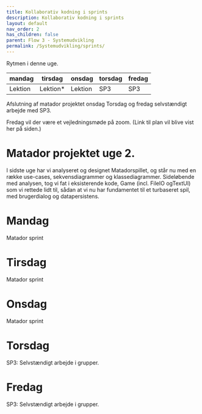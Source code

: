 ```yaml
---
title: Kollaborativ kodning i sprints
description: Kollaborativ kodning i sprints
layout: default
nav_order: 2
has_children: false
parent: Flow 3 - Systemudvikling
permalink: /Systemudvikling/sprints/
---
```


Rytmen i denne uge. 

|mandag | tirsdag  | onsdag | torsdag | fredag |
|--- |----------| --- |---------|--------|
|Lektion | Lektion* | Lektion | SP3     | SP3    |

Afslutning af matador projektet onsdag
Torsdag og fredag selvstændigt arbejde med SP3. 

Fredag vil der være et vejledningsmøde på zoom. (Link til plan vil blive vist her på siden.)

# Matador projektet uge 2.

I sidste uge har vi analyseret og designet Matadorspillet, og står nu med en række use-cases, sekvensdiagrammer og klassediagrammer.
Sideløbende med analysen, tog vi fat i eksisterende kode, Game (incl. FileIO ogTextUI) som vi rettede lidt til, 
sådan at vi nu har fundamentet til et turbaseret spil, med brugerdialog og datapersistens.

<!-- Kodemæssigt har vi indtil videre kun tilpasset eksisterende kode og lavet små forbedringer her og der.
Men vi nåede lige at tage hul på sprint4 (sidste del af use case 1), hvor matadorspillepladen bliver bygget.
Der var fem forskellige ting der skulle laves og I fordelte opgaven i mellem jer. Vi kalder det kollaborativ kodning, og den måde arbejder vi på de næste tre dage.
-->

# Mandag
Matador sprint
<!--I dag skal vi samle koden I producerede i sprint4, og tester at koden nu har en objekt repræsentation af spillepladen

Derefter igang med sprint5 (use case 3) hvor spilleren kaster en terning og rykker frem på brættet.

Vi sætter også tid af til evaluering af semesteret

### Projektmål
Spillere kan kaste terning og rykke rundt på brættet.-->

# Tirsdag
Matador sprint
<!--Implementation af UC4: landAndAct  (Property klasserne)

### Projektmål
Test af kode til  UC3: ThrowAndMove-->


# Onsdag
Matador sprint
<!--Vi fortsætter med  UC4: landAndAct og implementerer flere subklasser til Field klassen.
Testkode -  Repetition af unit testing.


### Projektmål
Projektmål
Implementation af UC4: landAndAct(Tax og Chance klasserne)-->


# Torsdag
SP3: Selvstændigt arbejde i grupper.



# Fredag
SP3: Selvstændigt arbejde i grupper.

